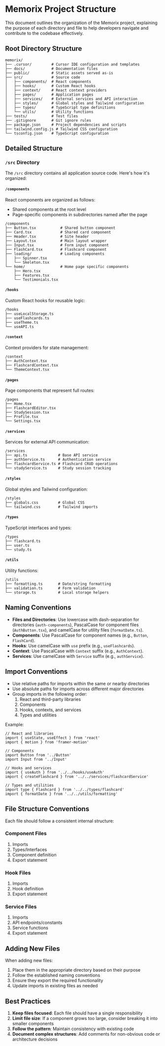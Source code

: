# Memorix Project Structure

This document outlines the organization of the Memorix project, explaining the purpose of each directory and file to help developers navigate and contribute to the codebase effectively.

## Root Directory Structure

```
memorix/
├── .cursor/         # Cursor IDE configuration and templates
├── docs/            # Documentation files
├── public/          # Static assets served as-is
├── src/             # Source code
│   ├── components/  # React components
│   ├── hooks/       # Custom React hooks
│   ├── context/     # React context providers
│   ├── pages/       # Application pages
│   ├── services/    # External services and API interaction
│   ├── styles/      # Global styles and Tailwind configuration
│   ├── types/       # TypeScript type definitions
│   └── utils/       # Utility functions
├── tests/           # Test files
├── .gitignore       # Git ignore rules
├── package.json     # Project dependencies and scripts
├── tailwind.config.js # Tailwind CSS configuration
└── tsconfig.json    # TypeScript configuration
```

## Detailed Structure

### `/src` Directory

The `/src` directory contains all application source code. Here's how it's organized:

#### `/components`

React components are organized as follows:
- Shared components at the root level
- Page-specific components in subdirectories named after the page

```
/components
├── Button.tsx           # Shared button component
├── Card.tsx             # Shared card component
├── Header.tsx           # Site header
├── Layout.tsx           # Main layout wrapper
├── Input.tsx            # Form input component
├── FlashCard.tsx        # Flashcard component
├── loading/             # Loading components
│   ├── Spinner.tsx
│   └── Skeleton.tsx
└── home/                # Home page specific components
    ├── Hero.tsx
    ├── Features.tsx
    └── Testimonials.tsx
```

#### `/hooks`

Custom React hooks for reusable logic:

```
/hooks
├── useLocalStorage.ts
├── useFlashcards.ts
├── useTheme.ts
└── useAPI.ts
```

#### `/context`

Context providers for state management:

```
/context
├── AuthContext.tsx
├── FlashcardContext.tsx
└── ThemeContext.tsx
```

#### `/pages`

Page components that represent full routes:

```
/pages
├── Home.tsx
├── FlashcardEditor.tsx
├── StudySession.tsx
├── Profile.tsx
└── Settings.tsx
```

#### `/services`

Services for external API communication:

```
/services
├── api.ts              # Base API service
├── authService.ts      # Authentication service
├── flashcardService.ts # Flashcard CRUD operations
└── studyService.ts     # Study session tracking
```

#### `/styles`

Global styles and Tailwind configuration:

```
/styles
├── globals.css         # Global CSS
└── tailwind.css        # Tailwind imports
```

#### `/types`

TypeScript interfaces and types:

```
/types
├── flashcard.ts
├── user.ts
└── study.ts
```

#### `/utils`

Utility functions:

```
/utils
├── formatting.ts       # Date/string formatting
├── validation.ts       # Form validation
└── storage.ts          # Local storage helpers
```

## Naming Conventions

- **Files and Directories**: Use lowercase with dash-separation for directories (`auth-components`), PascalCase for component files (`AuthButton.tsx`), and camelCase for utility files (`formatDate.ts`).
- **Components**: Use PascalCase for component names (e.g., `Button`, `FlashCard`).
- **Hooks**: Use camelCase with `use` prefix (e.g., `useFlashcards`).
- **Context**: Use PascalCase with `Context` suffix (e.g., `AuthContext`).
- **Services**: Use camelCase with `Service` suffix (e.g., `authService`).

## Import Conventions

- Use relative paths for imports within the same or nearby directories
- Use absolute paths for imports across different major directories
- Group imports in the following order:
  1. React and third-party libraries
  2. Components
  3. Hooks, contexts, and services
  4. Types and utilities

Example:
```tsx
// React and libraries
import { useState, useEffect } from 'react'
import { motion } from 'framer-motion'

// Components
import Button from '../Button'
import Input from '../Input'

// Hooks and services
import { useAuth } from '../../hooks/useAuth'
import { createFlashcard } from '../../services/flashcardService'

// Types and utilities
import type { Flashcard } from '../../types/flashcard'
import { formatDate } from '../../utils/formatting'
```

## File Structure Conventions

Each file should follow a consistent internal structure:

### Component Files
1. Imports
2. Types/Interfaces
3. Component definition
4. Export statement

### Hook Files
1. Imports
2. Hook definition
3. Export statement

### Service Files
1. Imports
2. API endpoints/constants
3. Service functions
4. Export statement

## Adding New Files

When adding new files:
1. Place them in the appropriate directory based on their purpose
2. Follow the established naming conventions
3. Ensure they export the required functionality
4. Update imports in existing files as needed

## Best Practices

1. **Keep files focused**: Each file should have a single responsibility
2. **Limit file size**: If a component grows too large, consider breaking it into smaller components
3. **Follow the pattern**: Maintain consistency with existing code
4. **Document complex structures**: Add comments for non-obvious code or architecture decisions 